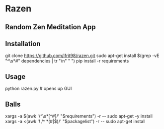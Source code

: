 # Razen
## Random Zen Meditation App

## Installation
git clone https://github.com/ifrit98/razen.git
sudo apt-get install $(grep -vE "^\s*#" dependencies | tr "\n" " ")
pip install -r requirements

## Usage
python razen.py # opens up GUI

## Balls
[]("mainpage.jpg")
[]("settingspage.jpg")


xargs -a $(awk '/^\s*[^#]/' "$requirements") -r -- sudo apt-get -y install
xargs -a <(awk '! /^ *(#|$)/' "$packagelist") -r -- sudo apt-get install

